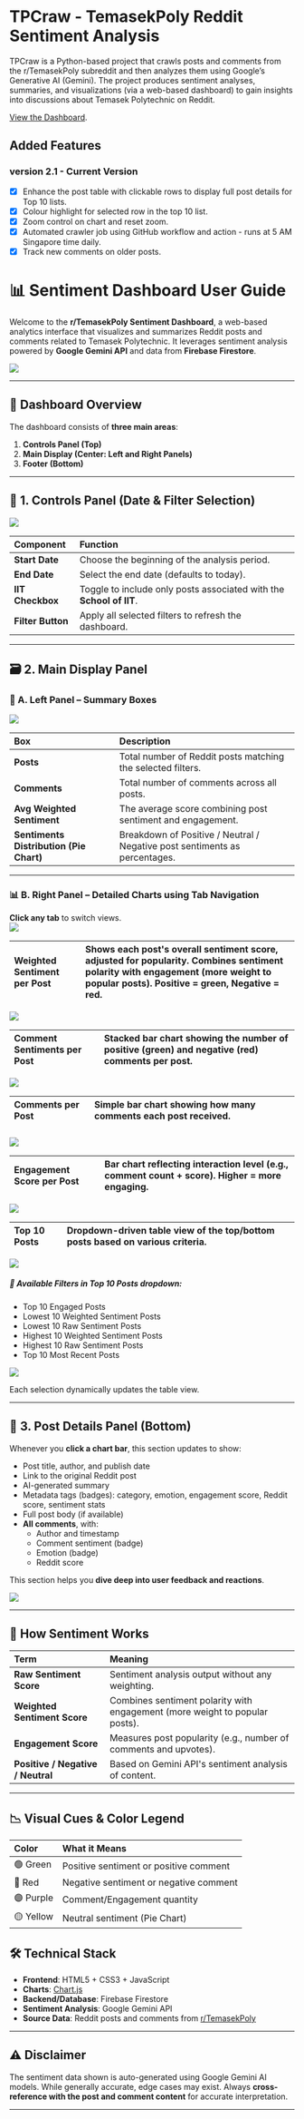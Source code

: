# TPCraw - TemasekPoly Reddit Sentiment Analysis 

TPCraw is a Python-based project that crawls posts and comments from the r/TemasekPoly subreddit and then analyzes them using Google’s Generative AI (Gemini). The project produces sentiment analyses, summaries, and visualizations (via a web-based dashboard) to gain insights into discussions about Temasek Polytechnic on Reddit.

[View the Dashboard](https://shamim-akhtar.github.io/tpcraw/).


## Added Features
### version 2.1 - Current Version
- [x] Enhance the post table with clickable rows to display full post details for Top 10 lists.
- [x] Colour highlight for selected row in the top 10 list.
- [x] Zoom control on chart and reset zoom.
- [x] Automated crawler job using GitHub workflow and action - runs at 5 AM Singapore time daily.
- [x] Track new comments on older posts.

# **📊 Sentiment Dashboard User Guide**

Welcome to the **r/TemasekPoly Sentiment Dashboard**, a web-based analytics interface that visualizes and summarizes Reddit posts and comments related to Temasek Polytechnic. It leverages sentiment analysis powered by **Google Gemini API** and data from **Firebase Firestore**.

![](https://github.com/shamim-akhtar/tpcraw/blob/main/images/image_01.PNG)


---

## **🧭 Dashboard Overview**

The dashboard consists of **three main areas**:

1. **Controls Panel (Top)**  
2. **Main Display (Center: Left and Right Panels)**  
3. **Footer (Bottom)**

---

## **🔧 1\. Controls Panel (Date & Filter Selection)**

![](https://github.com/shamim-akhtar/tpcraw/blob/main/images/image_02.PNG)

| Component | Function |
| :---- | :---- |
| **Start Date** | Choose the beginning of the analysis period. |
| **End Date** | Select the end date (defaults to today). |
| **IIT Checkbox** | Toggle to include only posts associated with the **School of IIT**. |
| **Filter Button** | Apply all selected filters to refresh the dashboard. |

---

## **🗃️ 2\. Main Display Panel**

### **📌 A. Left Panel – Summary Boxes**

![](https://github.com/shamim-akhtar/tpcraw/blob/main/images/image_03.PNG)

| Box | Description |
| :---- | :---- |
| **Posts** | Total number of Reddit posts matching the selected filters. |
| **Comments** | Total number of comments across all posts. |
| **Avg Weighted Sentiment** | The average score combining post sentiment and engagement. |
| **Sentiments Distribution (Pie Chart)** | Breakdown of Positive / Neutral / Negative post sentiments as percentages. |

---

### **📊 B. Right Panel – Detailed Charts using Tab Navigation**

**Click any tab** to switch views.  
![](https://github.com/shamim-akhtar/tpcraw/blob/main/images/image_04.PNG)

| Weighted Sentiment per Post | Shows each post's overall sentiment score, adjusted for popularity. Combines sentiment polarity with engagement (more weight to popular posts). Positive \= green, Negative \= red. |
| :---- | :---- |

![](https://github.com/shamim-akhtar/tpcraw/blob/main/images/image_05.PNG)

| Comment Sentiments per Post | Stacked bar chart showing the number of positive (green) and negative (red) comments per post.  |
| :---- | :---- |

![](https://github.com/shamim-akhtar/tpcraw/blob/main/images/image_06.PNG)

| Comments per Post | Simple bar chart showing how many comments each post received. |
| :---- | :---- |

##### 

![](https://github.com/shamim-akhtar/tpcraw/blob/main/images/image_07.PNG)

| Engagement Score per Post | Bar chart reflecting interaction level (e.g., comment count \+ score). Higher \= more engaging. |
| :---- | :---- |

![](https://github.com/shamim-akhtar/tpcraw/blob/main/images/image_08.PNG)

| Top 10 Posts | Dropdown-driven table view of the top/bottom posts based on various criteria. |
| :---- | :---- |

![](https://github.com/shamim-akhtar/tpcraw/blob/main/images/image_09.PNG)

##### **🎯 Available Filters in Top 10 Posts dropdown:**

* Top 10 Engaged Posts  
* Lowest 10 Weighted Sentiment Posts  
* Lowest 10 Raw Sentiment Posts  
* Highest 10 Weighted Sentiment Posts  
* Highest 10 Raw Sentiment Posts  
* Top 10 Most Recent Posts

![](https://github.com/shamim-akhtar/tpcraw/blob/main/images/image_10.PNG)

Each selection dynamically updates the table view.

---

## **📝 3\. Post Details Panel (Bottom)**

Whenever you **click a chart bar**, this section updates to show:

* Post title, author, and publish date  
* Link to the original Reddit post  
* AI-generated summary  
* Metadata tags (badges): category, emotion, engagement score, Reddit score, sentiment stats  
* Full post body (if available)  
* **All comments**, with:  
  * Author and timestamp  
  * Comment sentiment (badge)  
  * Emotion (badge)  
  * Reddit score

This section helps you **dive deep into user feedback and reactions**.

![](https://github.com/shamim-akhtar/tpcraw/blob/main/images/image_11.PNG)

---

## **📌 How Sentiment Works**

| Term | Meaning |
| :---- | :---- |
| **Raw Sentiment Score** | Sentiment analysis output without any weighting. |
| **Weighted Sentiment Score** | Combines sentiment polarity with engagement (more weight to popular posts). |
| **Engagement Score** | Measures post popularity (e.g., number of comments and upvotes). |
| **Positive / Negative / Neutral** | Based on Gemini API's sentiment analysis of content. |

---

## **📉 Visual Cues & Color Legend**

| Color | What it Means |
| :---- | :---- |
| 🟢 Green | Positive sentiment or positive comment |
| 🔴 Red | Negative sentiment or negative comment |
| 🟣 Purple | Comment/Engagement quantity |
| 🟡 Yellow | Neutral sentiment (Pie Chart) |

## **🛠️ Technical Stack**

* **Frontend**: HTML5 \+ CSS3 \+ JavaScript  
* **Charts**: [Chart.js](https://www.chartjs.org/)  
* **Backend/Database**: Firebase Firestore  
* **Sentiment Analysis**: Google Gemini API  
* **Source Data**: Reddit posts and comments from [r/TemasekPoly](https://www.reddit.com/r/TemasekPoly/)

---

## **⚠️ Disclaimer**

The sentiment data shown is auto-generated using Google Gemini AI models. While generally accurate, edge cases may exist. Always **cross-reference with the post and comment content** for accurate interpretation.

---
